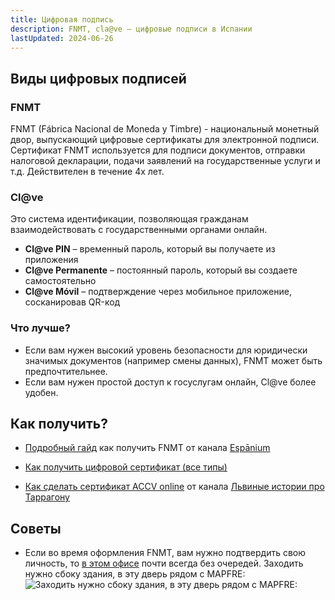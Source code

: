 ```yaml
---
title: Цифровая подпись
description: FNMT, cla@ve – цифровые подписи в Испании
lastUpdated: 2024-06-26
---
```


## Виды цифровых подписей

### FNMT

FNMT (Fábrica Nacional de Moneda y Timbre) - национальный монетный двор, выпускающий цифровые сертификаты для электронной подписи. Сертификат FNMT используется для подписи документов, отправки налоговой декларации, подачи заявлений на государственные услуги и т.д. Действителен в течение 4х лет.

### Cl@ve

Это система идентификации, позволяющая гражданам взаимодействовать с государственными органами онлайн.
- **Cl@ve PIN** – временный пароль, который вы получаете из приложения
- **Cl@ve Permanente** – постоянный пароль, который вы создаете самостоятельно
- **Cl@ve Móvil** – подтверждение через мобильное приложение, сосканировав QR-код

### Что лучше?

- Если вам нужен высокий уровень безопасности для юридически значимых документов (например смены данных), FNMT может быть предпочтительнее.
- Если вам нужен простой доступ к госуслугам онлайн, Cl@ve более удобен.

## Как получить?

- [Подробный гайд](https://espanium.notion.site/FNMT-RCM-5bad84eae585424cac1b59bdb4945ddb) как получить FNMT от канала [Espānium](https://t.me/espanium_expert)

- [Как получить цифровой сертификат (все типы)](https://barcelona-startups-relocation.notion.site/How-to-get-a-Digital-Certificate-8ca4ec3ea31b43cd995bfdf2012e622a)

- [Как сделать сертификат ACCV online](https://t.me/lev2tarragona/1977) от канала [Львиные истории про Таррагону](https://t.me/lev2tarragona)

## Советы

- Если во время оформления FNMT, вам нужно подтвердить свою личность, то [в этом офисе](https://maps.app.goo.gl/3q6Ubsizgvh7fVLX7) почти всегда без очередей.
Заходить нужно сбоку здания, в эту дверь рядом с MAPFRE:
![Заходить нужно сбоку здания, в эту дверь рядом с MAPFRE:](./pics/image6.png)

